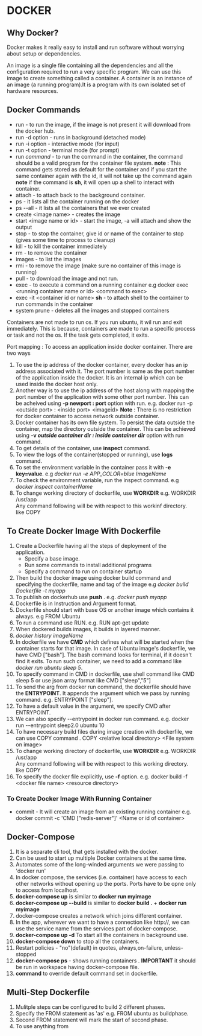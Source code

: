 
# DOCKER
## Why Docker?
Docker makes it really easy to install and run software without worrying about setup or dependencies.

An image is a single file containing all the dependencies and all the configuration required to run a very specific program. We can use this image to create something called a container.
A container is an instance of an image (a running program).It is a program with its own isolated set of hardware resources.

## Docker Commands

- run - to run the image, if the image is not present it will download from the docker hub.
- run -d option - runs in background (detached mode)
- run -i option - interactive mode (for input)
- run -t option - terminal mode (for prompt)
- run *command* - to run the command in the container, the command should be a valid program for the container file system. 
**note** : This command gets stored as default for the container and if you start the same container again with the id, it will not take up the command again
**note** if the command is **sh**, it will open up a shell to interact with container.
- attach - to attach back to the background container.
- ps - it lists all the container running on the docker
- ps --all - it lists all the containers that we ever created
- create &lt;image name> - creates the image
- start &lt;image name or id> - start the image, -a will attach and show the output
- stop - to stop the container, give id or name of the container to stop (gives some time to process to cleanup)
- kill - to kill the container immediately
- rm - to remove the container
- images - to list the images
- rmi - to remove the image (make sure no container of this image is running)
- pull - to download the image and not run.
- exec - to execute a command on a running container e.g docker exec &lt;running container name or id> &lt;command to exec>
- exec -it &lt;container id or name&gt; **sh** - to attach shell to the container to run commands in the container
- system prune - deletes all the images and stopped containers

Containers are not made to run os. If you run ubuntu, it wil run and exit immediately. This is because, containers are made to run a specific process or task and not the os. If the task gets completed, it exits.

Port mapping : To access an application inside docker container. There are two ways
1. To use the ip address of the docker container, every docker has an ip address associated with it. The port number is same as the port number of the application inside the docker. It is an internal ip which can be used inside the docker host only.
2. Another way is to use the ip address of the host along with mapping the port number of the application with some other port number. This can be acheived using **-p newport : port** option with run.
e.g. docker run -p &lt;outside port&gt; : &lt;inside port&gt; &lt;imageid&gt;
**Note** : There is no restriction for docker container to access network outside container.
3. Docker container has its own file system. To persist the data outside the container, map the directory outside the container. This can be achieved using **-v *outside container dir : inside container dir*** option with run command.
4. To get details of the container, use **inspect** command.
5. To view the logs of the container(stopped or running), use **logs** command.
6. To set the environment variable in the container pass it with **-e key=value**. e.g *docker run -e APP_COLOR=blue ImageName*
7. To check the environment variable, run the inspect command. e.g *docker inspect containerName*
8. To change working directory of dockerfile, use **WORKDIR** <file system inside container> e.g. WORKDIR /usr/app <br/>
Any command following will be with respect to this workinf directory. like COPY

## To Create Docker Image With Dockerfile
1. Create a Dockerfile having all the steps of deployment of the application.
    - Specify a base image.
    - Run some commands to install additional programs
    - Specify a command to run on container startup
2. Then build the docker image using docker build command and specifying the dockerfile, name and tag of the image e.g *docker build Dockerfile -t myapp*
3. To publish on dockerhub use **push** . e.g. *docker push myapp*
4. Dockerfile is in Instruction and Argument format. 
5. Dockerfile should start with base OS or another image which contains it always. e.g FROM Ubuntu
6. To run a command use RUN. e.g. RUN apt-get update
7. When dockered builds images, it builds in layered manner.
8. *docker history imageName*
9. In dockerfile we have **CMD** which defines what will be started when the container starts for that image. In case of Ubuntu image's dockerfile, we have CMD ["bash"]. The bash command looks for terminal, if it doesn't find it exits. To run such container, we need to add a command like *docker run ubuntu sleep 5*.
10. To specify command in CMD in dockerfile, use shell command like CMD sleep 5 or use json array format like CMD ["sleep","5"]
11. To send the arg from docker run command, the dockerfile should have the **ENTRYPOINT**. It appends the argument which we pass by running command. e.g. ENTRYPOINT ["sleep"].
12. To have a default value in the argument, we specify CMD after ENTRYPOINT.
13. We can also specify --entrypoint in docker run command. e.g. docker run --entrypoint sleep2.0 ubuntu 10
14. To have necessary build files during image creation with dockerfile, we can use COPY command . COPY &lt;relative local directory&gt; &lt;File system on image&gt;
15. To change working directory of dockerfile, use **WORKDIR** <file system inside container> e.g. WORKDIR /usr/app <br/>
Any command following will be with respect to this working directory. like COPY
16. To specify the docker file explicitly, use **-f** option.
e.g. docker build -f &lt;docker file name&gt; &lt;resource directory&gt;

### To Create Docker Image With Running Container
- commit - It will create an image from an existing running container
e.g. docker commit -c 'CMD ["redis-server"]' &lt;Name or id of container&gt;

## Docker-Compose
1. It is a separate cli tool, that gets installed with the docker.
2. Can be used to start up multiple Docker containers at the same time.
3. Automates some of the long-winded arguments we were passing to 'docker run'
4. In docker compose, the services (i.e. container) have access to each other networks without opening up the ports. Ports have to be opne only to access from localhost.
5. **docker-compose up** is similar to **docker run myimage**
6. **docker-compose up --build** is similar to **docker build .** + **docker run myimage**
7. docker-compose creates a network which joins different container.
8. In the app, wherever we want to have a connection like http://, we can use the service name from the services part of docker-compose.
9. **docker-compose up -d** To start all the containers in background use.
10. **docker-compose down** to stop all the containers.
11. Restart policies - "no"(default) in quotes, always,on-failure, unless-stopped
12. **docker-compose ps** - shows running containers . **IMPORTANT** it should be run in workspace having docker-compose file.
13. **command** to override default command set in dockerfile.

## Multi-Step Dockerfile
1. Mulitple steps can be configured to build 2 different phases.
2. Specify the FROM statement as 'as' e.g. FROM ubuntu as buildphase.
3. Second FROM statement will mark the start of second phase.
4. To use anything from 